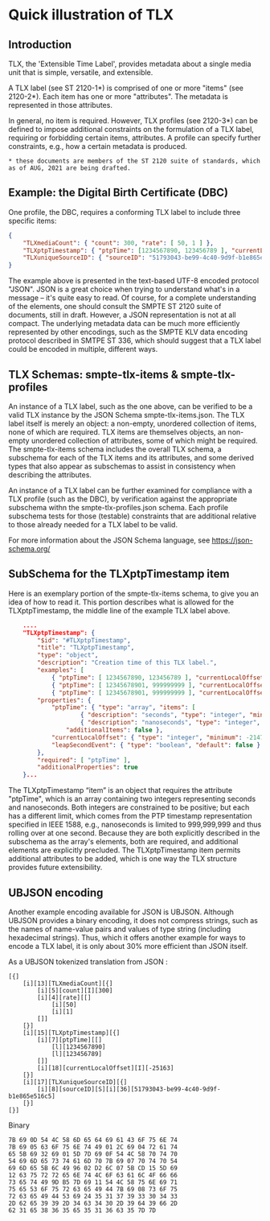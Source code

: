 # Quick illustration of TLX

## Introduction

TLX, the 'Extensible Time Label', provides metadata about a single media unit that is simple, versatile, and extensible.

A TLX label (see ST 2120-1*) is comprised of one or more "items" (see 2120-2*).  Each item has one or more "attributes".  The metadata is represented in those attributes.

In general, no item is required.  However, TLX profiles (see 2120-3*) can be defined to impose additional constraints on the formulation of a TLX label, requiring or forbidding certain items, attributes.  A profile can specify further constraints, e.g., how a certain metadata is produced.

    * these documents are members of the ST 2120 suite of standards, which as of AUG, 2021 are being drafted.

## Example: the Digital Birth Certificate (DBC)

One profile, the DBC, requires a conforming TLX label to include three specific items:

```JSON
{
    "TLXmediaCount": { "count": 300, "rate": [ 50, 1 ] },
    "TLXptpTimestamp": { "ptpTime": [1234567890, 123456789 ], "currentLocalOffset": -25163 },
    "TLXuniqueSourceID": { "sourceID": "51793043-be99-4c40-9d9f-b1e865e516c5" }
}
```

The example above is presented in the text-based UTF-8 encoded protocol "JSON".  JSON is a great choice when trying to understand what's in a message – it's quite easy to read.  Of course, for a complete understanding of the elements, one should consult the SMPTE ST 2120 suite of documents, still in draft.  However, a JSON representation is not at all compact.  The underlying metadata data can be much more efficiently represented by other encodings, such as the SMPTE KLV data encoding protocol described in SMTPE ST 336, which should suggest that a TLX label could be encoded in multiple, different ways.

## TLX Schemas: smpte-tlx-items & smpte-tlx-profiles

An instance of a TLX label, such as the one above, can be verified to be a valid TLX instance by the JSON Schema smpte-tlx-items.json.  The TLX label itself is merely an object: a non-empty, unordered collection of items, none of which are required.  TLX items are themselves objects, an non-empty unordered collection of attributes, some of which might be required.  The smpte-tlx-items schema includes the overall TLX schema, a subschema for each of the TLX items and its attributes, and some derived types that also appear as subschemas to assist in consistency when describing the attributes.

An instance of a TLX label can be further examined for compliance with a TLX profile (such as the DBC), by verification against the appropriate subschema withn the smpte-tlx-profiles.json schema.  Each profile subschema tests for those (testable) constraints that are additional relative to those already needed for a TLX label to be valid.

For more information about the JSON Schema language, see https://json-schema.org/

## SubSchema for the TLXptpTimestamp item

Here is an exemplary portion of the smpte-tlx-items schema, to give you an idea of how to read it.  This portion describes what is allowed for the TLXptpTimestamp, the middle line of the example TLX label above.

```JSON
    ....
    "TLXptpTimestamp": {
        "$id": "#TLXptpTimestamp",
        "title": "TLXptpTimestamp",
        "type": "object",
        "description": "Creation time of this TLX label.",
        "examples": [
            { "ptpTime": [ 1234567890, 123456789 ], "currentLocalOffset": -25163, "leapSecondEvent": false },
            { "ptpTime": [ 12345678901, 999999999 ], "currentLocalOffset": -25163},
            { "ptpTime": [ 12345678901, 999999999 ], "currentLocalOffset": -25163, "foo": "bar" } ],
        "properties": {
            "ptpTime": { "type": "array", "items": [
                    { "description": "seconds", "type": "integer", "minimum": 0, "exclusiveMaximum": 281474976710656 },
                    { "description": "nanoseconds", "type": "integer", "minimum": 0, "exclusiveMaximum": 1000000000 } ],
                "additionalItems": false },
            "currentLocalOffset": { "type": "integer", "minimum": -2147483648, "exclusiveMaximum": 2147483648 },
            "leapSecondEvent": { "type": "boolean", "default": false }
        },
        "required": [ "ptpTime" ],
        "additionalProperties": true
    }...
```

The TLXptpTimestamp “item” is an object that requires the attribute "ptpTime", which is an array containing two integers representing seconds and nanoseconds.  Both integers are constrained to be positive; but each has a different limit, which comes from the PTP timestamp representation specified in IEEE 1588, e.g., nanoseconds is limited to 999,999,999 and thus rolling over at one second.  Because they are both explicitly described in the subschema as the array's elements, both are required, and additional elements are explicitly precluded.  The TLXptpTimestamp item permits additional attributes to be added, which is one way the TLX structure provides future extensibility.

## UBJSON encoding

Another example encoding available for JSON is UBJSON.  Although UBJSON provides a binary encoding, it does not compress strings, such as the names of name-value pairs and values of type string (including hexadecimal strings).  Thus, which it offers another example for ways to encode a TLX label, it is only about 30% more efficient than JSON itself.

As a UBJSON tokenized translation from JSON :

```UJBJSON
[{]
    [i][13][TLXmediaCount][{]
        [i][5][count][I][300]
        [i][4][rate][[]
            [i][50]
            [i][1]
        []]
    [}]
    [i][15][TLXptpTimestamp][{]
        [i][7][ptpTime][[]
            [l][1234567890]
            [l][123456789]
        []]
        [i][18][currentLocalOffset][I][-25163]
    [}]
    [i][17][TLXuniqueSourceID][{]
        [i][8][sourceID][S][i][36][51793043-be99-4c40-9d9f-b1e865e516c5]
    [}]
[}]
```

Binary

```
7B 69 0D 54 4C 58 6D 65 64 69 61 43 6F 75 6E 74
7B 69 05 63 6F 75 6E 74 49 01 2C 69 04 72 61 74
65 5B 69 32 69 01 5D 7D 69 0F 54 4C 58 70 74 70
54 69 6D 65 73 74 61 6D 70 7B 69 07 70 74 70 54
69 6D 65 5B 6C 49 96 02 D2 6C 07 5B CD 15 5D 69
12 63 75 72 72 65 6E 74 4C 6F 63 61 6C 4F 66 66
73 65 74 49 9D B5 7D 69 11 54 4C 58 75 6E 69 71
75 65 53 6F 75 72 63 65 49 44 7B 69 08 73 6F 75
72 63 65 49 44 53 69 24 35 31 37 39 33 30 34 33
2D 62 65 39 39 2D 34 63 34 30 2D 39 64 39 66 2D
62 31 65 38 36 35 65 35 31 36 63 35 7D 7D
```

